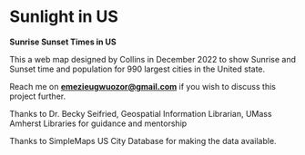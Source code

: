 # Sunlight in US
**Sunrise Sunset Times in US**

This a web map designed by Collins in December 2022 to show Sunrise and Sunset time and population for 990 largest cities in the United state.

Reach me on **emezieugwuozor@gmail.com** if you wish to discuss this project further.

Thanks to Dr. Becky Seifried, Geospatial Information Librarian, UMass Amherst Libraries for guidance and mentorship

Thanks to SimpleMaps US City Database for making the data available.
